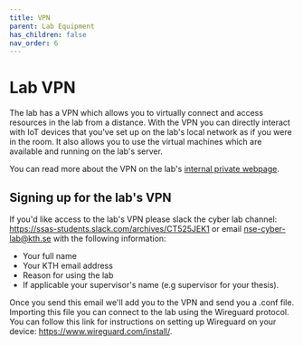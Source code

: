 ```yaml
---
title: VPN  
parent: Lab Equipment
has_children: false
nav_order: 6
---
```


# Lab VPN

The lab has a VPN which allows you to virtually connect and access resources in the lab from a distance. With the VPN you can directly interact with IoT devices that you've set up on the lab's local network as if you were in the room. It also allows you to use the virtual machines which are available and running on the lab's server.

You can read more about the VPN on the lab's [internal private webpage](http://nse.internal/).

## Signing up for the lab's VPN

If you'd like access to the lab's VPN please slack the cyber lab channel: <https://ssas-students.slack.com/archives/CT525JEK1> or email [nse-cyber-lab@kth.se](mailto:nse-cyber-lab@kth.se) with the following information:

- Your full name 
- Your KTH email address
- Reason for using the lab 
- If applicable your supervisor's name (e.g supervisor for your thesis).

Once you send this email we'll add you to the VPN and send you a .conf file. Importing this file you can connect to the lab using the Wireguard protocol. You can follow this link for instructions on setting up Wireguard on your device: <https://www.wireguard.com/install/>.
